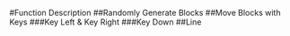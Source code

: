 #Function Description
##Randomly Generate Blocks
##Move Blocks with Keys
###Key Left & Key Right
###Key Down
##Line 
